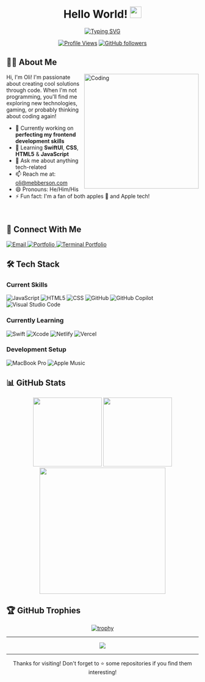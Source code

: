 <div align="center">
  
  # Hello World! <img src="https://media.giphy.com/media/hvRJCLFzcasrR4ia7z/giphy.gif" width="30px"/>
  
  [![Typing SVG](https://readme-typing-svg.herokuapp.com?font=Fira+Code&pause=1000&color=FFFFFF&center=true&vCenter=true&random=false&width=435&lines=Frontend+Developer;Tech+Explorer)](https://git.io/typing-svg)
  
  [![Profile Views](https://komarev.com/ghpvc/?username=olii-dev&color=blue&style=flat-square)](https://github.com/olii-dev)
  [![GitHub followers](https://img.shields.io/github/followers/olii-dev?label=Follow&style=social)](https://github.com/olii-dev)

</div>

## 👨‍💻 About Me

<img align="right" alt="Coding" width="300" src="https://media.giphy.com/media/v1.Y2lkPTc5MGI3NjExbXM4Z2pwZnhiYjB2NHcyOW02NmF5ZnQ2NnBtcWR6NHZ0ZHV6YmptdCZlcD12MV9pbnRlcm5hbF9naWZfYnlfaWQmY3Q9Zw/qgQUggAC3Pfv687qPC/giphy.gif">

Hi, I'm Oli! I'm passionate about creating cool solutions through code. When I'm not programming, you'll find me exploring new technologies, gaming, or probably thinking about coding again!

- 🔭 Currently working on **perfecting my frontend development skills**
- 🌱 Learning **SwiftUI**, **CSS**, **HTML5** & **JavaScript**
- 💬 Ask me about anything tech-related
- 📫 Reach me at: [oli@mebberson.com](mailto:oli@mebberson.com)
- 😄 Pronouns: He/Him/His
- ⚡ Fun fact: I'm a fan of both apples 🍎 and Apple tech!

<br>

## 🔗 Connect With Me

<div align="left">
  <a href="mailto:oli@mebberson.com">
    <img src="https://img.shields.io/badge/Email-D14836?style=for-the-badge&logo=gmail&logoColor=white" alt="Email"/>
  </a>
  <a href="https://olii-dev.github.io/aboutme/">
    <img src="https://img.shields.io/badge/Portfolio-255E63?style=for-the-badge&logo=About.me&logoColor=white" alt="Portfolio"/>
  </a>
  <a href="https://olii-dev.github.io/terminal-portfolio/">
    <img src="https://img.shields.io/badge/Terminal_Portfolio-000000?style=for-the-badge&logo=windows%20terminal&logoColor=white" alt="Terminal Portfolio"/>
  </a>
</div>

## 🛠️ Tech Stack

### Current Skills
<div align="left">
  
  ![JavaScript](https://img.shields.io/badge/JavaScript-F7DF1E.svg?style=for-the-badge&logo=JavaScript&logoColor=black)
  ![HTML5](https://img.shields.io/badge/HTML5-E34F26.svg?style=for-the-badge&logo=HTML5&logoColor=white)
  ![CSS](https://img.shields.io/badge/CSS-239120?&style=for-the-badge&logo=css3&logoColor=white)
  ![GitHub](https://img.shields.io/badge/GitHub-181717.svg?style=for-the-badge&logo=GitHub&logoColor=white)
  ![GitHub Copilot](https://img.shields.io/badge/GitHub%20Copilot-000000.svg?style=for-the-badge&logo=GitHub-Copilot&logoColor=white)
  ![Visual Studio Code](https://img.shields.io/badge/Visual_Studio_Code-0078D4?style=for-the-badge&logo=visual%20studio%20code&logoColor=white)
  
</div>

### Currently Learning
<div align="left">
  
  ![Swift](https://img.shields.io/badge/Swift-F05138.svg?style=for-the-badge&logo=Swift&logoColor=white)
  ![Xcode](https://img.shields.io/badge/Xcode-147EFB.svg?style=for-the-badge&logo=Xcode&logoColor=white)
  ![Netlify](https://img.shields.io/badge/Netlify-00C7B7?style=for-the-badge&logo=netlify&logoColor=white)
  ![Vercel](https://img.shields.io/badge/Vercel-000000?style=for-the-badge&logo=vercel&logoColor=white)
  
</div>

### Development Setup
<div align="left">
  
  ![MacBook Pro](https://img.shields.io/badge/Apple-MacBook_Pro_2019-999999?style=for-the-badge&logo=apple&logoColor=white)
  ![Apple Music](https://img.shields.io/badge/apple%20music-F34E68?style=for-the-badge&logo=apple%20music&logoColor=white)
  
</div>

## 📊 GitHub Stats

<div align="center">
  
  <img height="180em" src="https://github-readme-stats.vercel.app/api?username=olii-dev&theme=blue-green&show_icons=true&hide_border=true&count_private=true" />
  <img height="180em" src="https://github-readme-streak-stats.herokuapp.com/?user=olii-dev&theme=blue-green&hide_border=true" />
  
  <img width="330em" src="https://github-readme-stats.vercel.app/api/top-langs/?username=olii-dev&theme=blue-green&show_icons=true&hide_border=true&layout=compact" />
  
</div>

## 🏆 GitHub Trophies

<div align="center">
  
  [![trophy](https://github-profile-trophy.vercel.app/?username=olii-dev&theme=algolia&column=7)](https://github.com/ryo-ma/github-profile-trophy)
  
</div>

---

<div align="center">
  <img src="https://quotes-github-readme.vercel.app/api?border=true&type=horizontal&theme=radical" />
</div>

---

<div align="center">
  Thanks for visiting! Don't forget to ⭐️ some repositories if you find them interesting!
</div>

<!---
olii-dev/olii-dev is a ✨ special ✨ repository because its `README.md` (this file) appears on your GitHub profile.
You can click the Preview link to take a look at your changes.
--->
